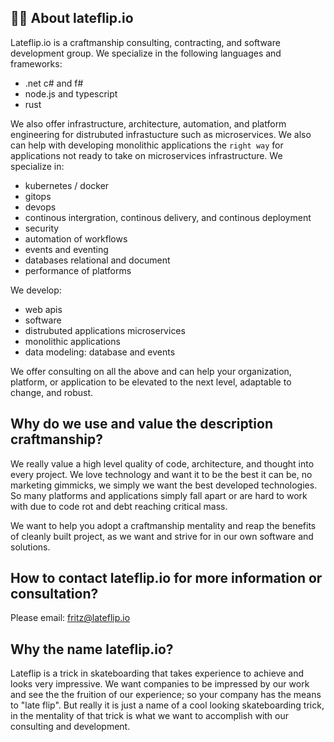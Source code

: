 ## 🙋‍♀️ About lateflip.io

Lateflip.io is a craftmanship consulting, contracting, and software development group. We specialize in the following languages and frameworks: 
- .net c# and f#
- node.js and typescript
- rust

We also offer infrastructure, architecture, automation, and platform engineering for distrubuted infrastucture such as microservices. We also can help with developing monolithic applications the `right way` for applications not ready to take on microservices infrastructure. We specialize in: 
- kubernetes / docker
- gitops
- devops
- continous intergration, continous delivery, and continous deployment
- security
- automation of workflows
- events and eventing
- databases relational and document
- performance of platforms

We develop: 
- web apis
- software
- distrubuted applications microservices
- monolithic applications
- data modeling: database and events

We offer consulting on all the above and can help your organization, platform, or application to be elevated to the next level, adaptable to change, and robust. 

## Why do we use and value the description craftmanship? 

We really value a high level quality of code, architecture, and thought into every project. We love technology and want it to be the best it can be, no marketing gimmicks, we simply we want the best developed technologies. So many platforms and applications simply fall apart or are hard to work with due to code rot and debt reaching critical mass.

We want to help you adopt a craftmanship mentality and reap the benefits of cleanly built project, as we want and strive for in our own software and solutions. 

## How to contact lateflip.io for more information or consultation?

Please email: fritz@lateflip.io 

## Why the name lateflip.io? 

Lateflip is a trick in skateboarding that takes experience to achieve and looks very impressive. We want companies to be impressed by our work and see the the fruition of our experience; so your company has the means to "late flip". But really it is just a name of a cool looking skateboarding trick, in the mentality of that trick is what we want to accomplish with our consulting and development. 


<!--

**Here are some ideas to get you started:**

🙋‍♀️ A short introduction - what is your organization all about?
🌈 Contribution guidelines - how can the community get involved?
👩‍💻 Useful resources - where can the community find your docs? Is there anything else the community should know?
🍿 Fun facts - what does your team eat for breakfast?
🧙 Remember, you can do mighty things with the power of [Markdown](https://docs.github.com/github/writing-on-github/getting-started-with-writing-and-formatting-on-github/basic-writing-and-formatting-syntax)
-->
